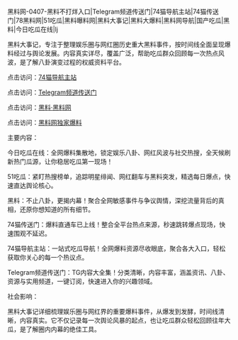 #
黑料网-0407-黑料不打烊入口|Telegram频道传送门|74猫导航主站|74猫传送门|78黑料网|51吃瓜|黑料曝料网|黑料大事记|黑料大爆料|黑料网导航|国产吃瓜|黑料|今日吃瓜在线|lj

黑料大事记，专注于整理娱乐圈与网红圈历史重大黑料事件，按时间线全面呈现爆料经过与舆论发展。内容真实详尽，覆盖广泛，帮助吃瓜群众回顾每一次热点风波，是了解八卦演变过程的权威资料平台。


点击访问：<a href="https://74mao.com/">74猫导航主站</a>

点击访问：<a href="https://74mao.com/">Telegram频道传送门</a>

点击访问：<a href="https://gdas.pages.dev/">黑料·黑料网</a>

点击访问：<a href="https://fge-7ja.pages.dev/">黑料网独家爆料</a>


主要内容：


今日吃瓜在线：全网爆料集散地，锁定娱乐八卦、网红风波与社交热搜，全天候刷新热门瓜源，让你稳居吃瓜第一现场！

51吃瓜：紧盯热搜榜单，追踪明星绯闻、网红翻车与黑料突发，精选每日爆点，快速直达舆论核心。

黑料：不止八卦，更揭内幕！聚合全网敏感事件与争议舆情，深挖流量背后的真相，还原你想知道的所有细节。

74猫传送门：爆料直通车已上线！整合全平台热点来源，秒速跳转爆点现场，快速围观不延迟。

74猫导航主站：一站式吃瓜导航！全网爆料资源尽收眼底，聚合各大入口，轻松获取你关心的每一个热议点。

Telegram频道传送门：TG内容大全集！分类清晰，内容丰富，涵盖资讯、八卦、资源与实用频道，一键订阅，快速进入你的兴趣领域。


社会影响：

黑料大事记详细梳理娱乐圈与网红界的重要爆料事件，从爆发到发酵，时间线清晰，内容真实。它不仅记录每一次舆论风暴的起点，也让吃瓜群众轻松回顾往年大瓜，是了解圈内内幕的绝佳工具。

<span style="display:none;">[Canonical link](）</span>
